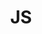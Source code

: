 ---
layout: list
title: JS
slug: JS
menu: true
submenu: false
order: 5
description: >
  Today I Learned 
---